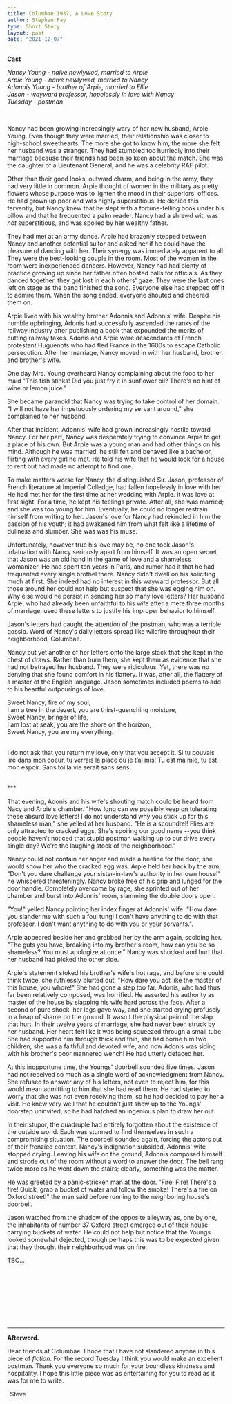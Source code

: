 ```yaml
---
title: Columbae 1937, A Love Story
author: Stephen Fay
type: Short Story 
layout: post
date: "2021-12-07"
---
```


<b>Cast</b>

<i>Nancy Young - naive newlywed, married to Arpie <br/>
Arpie Young - naive newlywed, married to Nancy <br/>
Adonnis Young - brother of Arpie, married to Ellie <br/>
Jason - wayward professor, hopelessly in love with Nancy <br/>
Tuesday - postman</i><br/>

<br/>


Nancy had been growing increasingly wary of her new husband, Arpie Young. Even though they were married, their relationship was closer to high-school sweethearts. The more she got to know him, the more she felt her husband was a stranger. They had stumbled too hurriedly into their marriage because their friends had been so keen about the match. She was the daughter of a Lieutenant General, and he was a celebrity RAF pilot. 

Other than their good looks, outward charm, and being in the army, they had very little in common. Arpie thought of women in the military as pretty flowers whose purpose was to lighten the mood in their superiors' offices. He had grown up poor and was highly superstitious. He denied this fervently, but Nancy knew that he slept with a fortune-telling book under his pillow and that he frequented a palm reader. Nancy had a shrewd wit, was *not* superstitious, and was spoiled by her wealthy father. 

They had met at an army dance. Arpie had brazenly stepped between Nancy and another potential suitor and asked her if he could have the pleasure of dancing with her. Their synergy was immediately apparent to all. They were the best-looking couple in the room. Most of the women in the room were inexperienced dancers. However, Nancy had had plenty of practice growing up since her father often hosted balls for officials. As they danced together, they got lost in each others' gaze. They were the last ones left on stage as the band finished the song. Everyone else had stepped off it to admire them. When the song ended, everyone shouted and cheered them on. 

Arpie lived with his wealthy brother Adonnis and Adonnis' wife. Despite his humble upbringing, Adonis had successfully ascended the ranks of the railway industry after publishing a book that expounded the merits of cutting railway taxes. Adonis and Arpie were descendants of French protestant Huguenots who had fled France in the 1600s to escape Catholic persecution. After her marriage, Nancy moved in with her husband, brother, and brother's wife. 

One day Mrs. Young overheard Nancy complaining about the food to her maid "This fish stinks! Did you just fry it in sunflower oil? There's no hint of wine or lemon juice." 

She became paranoid that Nancy was trying to take control of her domain. "I will not have her impetuously ordering my servant around," she complained to her husband. 

After that incident, Adonnis' wife had grown increasingly hostile toward Nancy. For her part, Nancy was desperately trying to convince Arpie to get a place of his own. But Arpie was a young man and had other things on his mind. Although he was married, he still felt and behaved like a bachelor, flirting with every girl he met. He told his wife that he would look for a house to rent but had made no attempt to find one. 

To make matters worse for Nancy, the distinguished Sir. Jason, professor of French literature at Imperial Colledge, had fallen hopelessly in love with her. He had met her for the first time at her wedding with Arpie. It was love at first sight. For a time, he kept his feelings private. After all, she was married; and she was too young for him. Eventually, he could no longer restrain himself from writing to her. Jason's love for Nancy had rekindled in him the passion of his youth; it had awakened him from what felt like a lifetime of dullness and slumber. She was was his muse. 

Unfortunately, however true his love may be, no one took Jason's infatuation with Nancy seriously apart from himself. It was an open secret that Jason was an old hand in the game of love and a shameless womanizer. He had spent ten years in Paris, and rumor had it that he had frequented every single brothel there. Nancy didn't dwell on his soliciting much at first. She indeed had no interest in this wayward professor. But all those around her could not help but suspect that she was egging him on. Why else would he persist in sending her so many love letters? Her husband Arpie, who had already been unfaithful to his wife after a mere three months of marriage, used these letters to justify his improper behavior to himself. 

Jason's letters had caught the attention of the postman, who was a terrible gossip. Word of Nancy's daily letters spread like wildfire throughout their neighborhood, Columbae. 

Nancy put yet another of her letters onto the large stack that she kept in the chest of draws. Rather than burn them, she kept them as evidence that she had not betrayed her husband. They were ridiculous. Yet, there was no denying that she found comfort in his flattery. It was, after all, the flattery of a master of the English language. Jason sometimes included poems to add to his heartful outpourings of love. 

<poem>Sweet Nancy, fire of my soul, <br/>
I am a tree in the dezert, you are thirst-quenching moisture, <br/>
Sweet Nancy, bringer of life, <br/>
I am lost at seak, you are the shore on the horizon, <br/>
Sweet Nancy, you are my everything.</poem> <br/><br/>

<poem>I do not ask that you return my love, only that you accept it. Si tu pouvais lire dans mon coeur, tu verrais la place où je t’ai mis! Tu est ma mie, tu est mon espoir. Sans toi la vie serait sans sens.</poem> <br/><br/>

\*\*\* <br/>

That evening, Adonis and his wife's shouting match could be heard from Nacy and Arpie's chamber. "How long can we possibly keep on tolerating these absurd love letters! I do not understand why you stick up for this shameless man," she yelled at her husband. "He is a scoundrel! Flies are only attracted to cracked eggs. She's spoiling our good name --you think people haven't noticed that stupid postman walking up to our drive every single day? We're the laughing stock of the neighborhood."

Nancy could not contain her anger and made a beeline for the door; she would show her who the cracked egg was. Arpie held her back by the arm, "Don't you dare challenge your sister-in-law's authority in her own house!" he whispered threateningly. Nancy broke free of his grip and lunged for the door handle. Completely overcome by rage, she sprinted out of her chamber and burst into Adonnis' room, slamming the double doors open. 

"You!" yelled Nancy pointing her index finger at Adonnis' wife. "How dare you slander me with such a foul tung! I don't have anything to do with that professor. I don't want anything to do with you or your servants.". 

Arpie appeared beside her and grabbed her by the arm again, scolding her. "The guts you have, breaking into my brother's room, how can you be so shameless? You must apologize at once." Nancy was shocked and hurt that her husband had picked the other side. 

Arpie's statement stoked his brother's wife's hot rage, and before she could think twice, she ruthlessly blurted out, "How dare you act like the master of this house, you whore!" She had gone a step too far. Adonis, who had thus far been relatively composed, was horrified. He asserted his authority as master of the house by slapping his wife hard across the face. After a second of pure shock, her legs gave way, and she started crying profusely in a heap of shame on the ground. It wasn't the physical pain of the slap that hurt. In their twelve years of marriage, she had never been struck by her husband. Her heart felt like it was being squeezed through a small tube. She had supported him through thick and thin, she had borne him two children, she was a faithful and devoted wife, and now Adonis was siding with his brother's poor mannered wench! He had utterly defaced her. 

At this inopportune time, the Youngs' doorbell sounded five times. Jason had not received so much as a single word of acknowledgment from Nancy. She refused to answer any of his letters, not even to reject him, for this would mean admitting to him that she had read them. He had started to worry that she was not even receiving them, so he had decided to pay her a visit. He knew very well that he couldn't just show up to the Youngs' doorstep uninvited, so he had hatched an ingenious plan to draw her out. 

In their stupor, the quadruple had entirely forgotten about the existence of the outside world. Each was stunned to find themselves in such a compromising situation. The doorbell sounded again, forcing the actors out of their frenzied context. Nancy's indignation subsided, Adonnis' wife stopped crying. Leaving his wife on the ground, Adonnis composed himself and strode out of the room without a word to answer the door. The bell rang twice more as he went down the stairs; clearly, something was the matter. 

He was greeted by a panic-stricken man at the door. "Fire! Fire! There's a fire! Quick, grab a bucket of water and follow the smoke! There's a fire on Oxford street!" the man said before running to the neighboring house's doorbell. 

Jason watched from the shadow of the opposite alleyway as, one by one, the inhabitants of number 37 Oxford street emerged out of their house carrying buckets of water. He could not help but notice that the Youngs looked somewhat dejected, though perhaps this was to be expected given that they thought their neighborhood was on fire.

TBC...




<br/><br/><br/><br/><br/><br/><br/>

---

<b>Afterword.</b>

Dear friends at Columbae. I hope that I have not slandered anyone in this piece of *fiction*. For the record Tuesday I think you would make an excellent postman. Thank you everyone so much for your boundless kindness and hospitality. I hope this little piece was as entertaining for you to read as it was for me to write. 

-Steve


